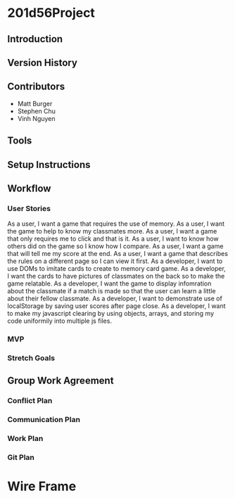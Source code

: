 # 201d56Project

## Introduction

## Version History

## Contributors

- Matt Burger
- Stephen Chu
- Vinh Nguyen

## Tools

## Setup Instructions

## Workflow 

### User Stories
As a user, I want a game that requires the use of memory.
As a user, I want the game to help to know my classmates more.
As a user, I want a game that only requires me to click and that is it.
As a user, I want to know how others did on the game so I know how I compare.
As a user, I want a game that will tell me my score at the end.
As a user, I want a game that describes the rules on a different page so I can view it first.
As a developer, I want to use DOMs to imitate cards to create to memory card game.
As a developer, I want the cards to have pictures of classmates on the back so to make the game relatable.
As a developer, I want the game to display infomration about the classmate if a match is made so that the user can learn a little about their fellow classmate.
As a developer, I want to demonstrate use of localStorage by saving user scores after page close.
As a developer, I want to make my javascript clearing by using objects, arrays, and storing my code uniformily into multiple js files.

### MVP

### Stretch Goals

## Group Work Agreement

### Conflict Plan

### Communication Plan

### Work Plan

### Git Plan

# Wire Frame

